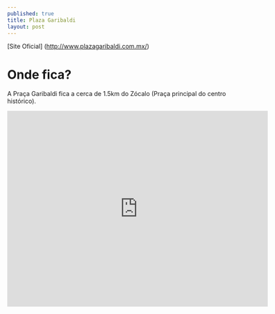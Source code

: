 ```yaml
---
published: true
title: Plaza Garibaldi
layout: post
---
```

[Site Oficial] (http://www.plazagaribaldi.com.mx/)

# Onde fica?

A Praça Garibaldi fica a cerca de 1.5km do Zócalo (Praça principal do centro histórico).
<iframe src="https://www.google.com/maps/embed?pb=!1m18!1m12!1m3!1d3762.3457390439908!2d-99.14110084971966!3d19.440654845396715!2m3!1f0!2f0!3f0!3m2!1i1024!2i768!4f13.1!3m3!1m2!1s0x85d1f92ec7757c1f%3A0xe4295c2ada8f4af7!2sPlaza+Garibaldi!5e0!3m2!1spt-BR!2sbr!4v1455835451018" width="600" height="450" frameborder="0" style="border:0" allowfullscreen></iframe>
